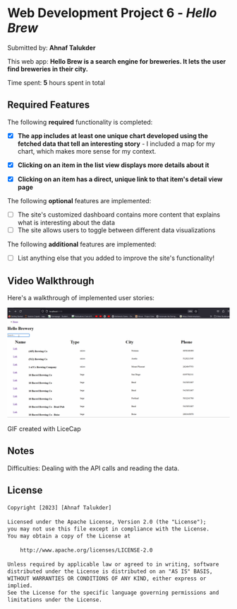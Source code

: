 # Web Development Project 6 - *Hello Brew*

Submitted by: **Ahnaf Talukder**

This web app: **Hello Brew is a search engine for breweries. It lets the user find breweries in their city.**

Time spent: **5** hours spent in total

## Required Features

The following **required** functionality is completed:

- [X] **The app includes at least one unique chart developed using the fetched data that tell an interesting story**
      - I included a map for my chart, which makes more sense for my context.
- [X] **Clicking on an item in the list view displays more details about it**
- [X] **Clicking on an item has a direct, unique link to that item's detail view page**


The following **optional** features are implemented:

- [ ] The site's customized dashboard contains more content that explains what is interesting about the data
- [ ] The site allows users to toggle between different data visualizations

The following **additional** features are implemented:

* [ ] List anything else that you added to improve the site's functionality!

## Video Walkthrough

Here's a walkthrough of implemented user stories:

<img src='./walkthrough.gif' title='Video Walkthrough' width='' alt='Video Walkthrough' />

GIF created with LiceCap
## Notes

Difficulties:
Dealing with the API calls and reading the data.

## License

    Copyright [2023] [Ahnaf Talukder]

    Licensed under the Apache License, Version 2.0 (the "License");
    you may not use this file except in compliance with the License.
    You may obtain a copy of the License at

        http://www.apache.org/licenses/LICENSE-2.0

    Unless required by applicable law or agreed to in writing, software
    distributed under the License is distributed on an "AS IS" BASIS,
    WITHOUT WARRANTIES OR CONDITIONS OF ANY KIND, either express or implied.
    See the License for the specific language governing permissions and
    limitations under the License.
